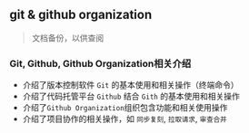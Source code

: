 ## git & github organization
> 文档备份，以供查阅
### Git, Github, Github Organization相关介绍
+ 介绍了版本控制软件 `Git` 的基本使用和相关操作（终端命令）
+ 介绍了代码托管平台 `Github` 结合 `Gith` 的基本使用和相关操作
+ 介绍了`Github Organization`组织包含功能和相关使用操作
+ 介绍了项目协作的相关操作，如 `同步复刻`, `拉取请求`, `审查合并`
